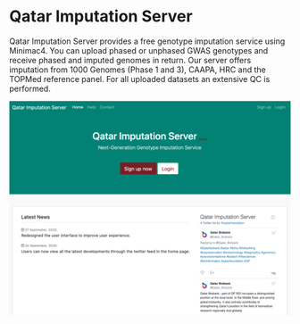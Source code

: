 # Qatar Imputation Server

Qatar Imputation Server provides a free genotype imputation service using Minimac4. You can upload phased or unphased GWAS genotypes and receive phased and imputed genomes in return. Our server offers imputation from 1000 Genomes (Phase 1 and 3), CAAPA, HRC and the TOPMed reference panel. For all uploaded datasets an extensive QC is performed.


![Screenshot](img/index_ss.png)